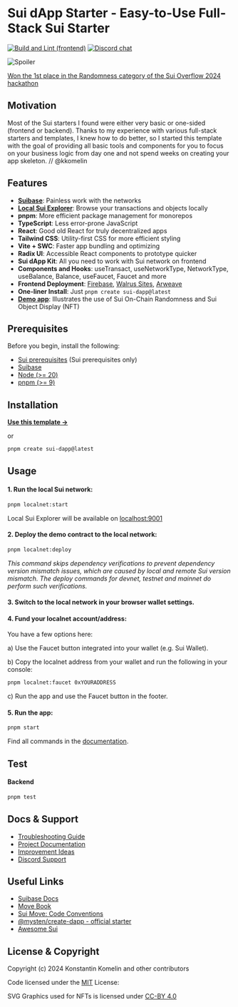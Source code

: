 # Sui dApp Starter - Easy-to-Use Full-Stack Sui Starter
[![Build and Lint (frontend)](https://github.com/kkomelin/sui-dapp-starter/actions/workflows/build_and_lint.yaml/badge.svg)](https://github.com/kkomelin/sui-dapp-starter/actions/workflows/build_and_lint.yaml)
[![Discord chat](https://img.shields.io/discord/1237259509366521866.svg?logo=discord&style=flat-square)](https://discord.com/invite/HuDPpXz4Hx)

![Spoiler](https://repository-images.githubusercontent.com/794883099/f0937c6b-c021-41db-b44a-a287b29111c3)

[Won the 1st place in the Randomness category of the Sui Overflow 2024 hackathon](https://blog.sui.io/2024-sui-overflow-hackathon-winners/)

## Motivation

Most of the Sui starters I found were either very basic or one-sided (frontend or backend). Thanks to my experience with various full-stack starters and templates, I knew how to do better, so I started this template with the goal of providing all basic tools and components for you to focus on your business logic from day one and not spend weeks on creating your app skeleton. // @kkomelin

## Features

- **[Suibase](https://suibase.io/)**: Painless work with the networks
- **[Local Sui Explorer](https://github.com/kkomelin/sui-explorer)**: Browse your transactions and objects locally
- **pnpm**: More efficient package management for monorepos
- **TypeScript**: Less error-prone JavaScript
- **React**: Good old React for truly decentralized apps
- **Tailwind CSS**: Utility-first CSS for more efficient styling
- **Vite + SWC**: Faster app bundling and optimizing
- **Radix UI**: Accessible React components to prototype quicker 
- **Sui dApp Kit**: All you need to work with Sui network on frontend
- **Components and Hooks**: useTransact, useNetworkType, NetworkType, useBalance, Balance, useFaucet, Faucet and more
- **Frontend Deployment**: [Firebase](https://sui-dapp-starter.dev/docs/frontend/deployment/firebase), [Walrus Sites](https://sui-dapp-starter.dev/docs/frontend/deployment/walrus), [Arweave](https://sui-dapp-starter.dev/docs/frontend/deployment/arweave)
- **One-liner Install**: Just `pnpm create sui-dapp@latest`
- **[Demo app](https://demo.sui-dapp-starter.dev/)**: Illustrates the use of Sui On-Chain Randomness and Sui Object Display (NFT)

## Prerequisites

Before you begin, install the following:

- [Sui prerequisites](https://docs.sui.io/build/install#prerequisites) (Sui prerequisites only)
- [Suibase](https://suibase.io/how-to/install.html)
- [Node (>= 20)](https://nodejs.org/en/download/)
- [pnpm (>= 9)](https://pnpm.io/installation)

## Installation

**[Use this template ->](https://github.com/new?template_name=sui-dapp-starter&template_owner=kkomelin&name=my-first-sui-dapp)**

or

```bash
pnpm create sui-dapp@latest
```

## Usage

#### 1. Run the local Sui network:

```bash
pnpm localnet:start
```

Local Sui Explorer will be available on [localhost:9001](http://localhost:9001/)

#### 2. Deploy the demo contract to the local network:

```bash
pnpm localnet:deploy
```

_This command skips dependency verifications to prevent dependency version mismatch issues, which are caused by local and remote Sui version mismatch. The deploy commands for devnet, testnet and mainnet do perform such verifications._

#### 3. Switch to the local network in your browser wallet settings.

#### 4. Fund your localnet account/address:

You have a few options here:

a) Use the Faucet button integrated into your wallet (e.g. Sui Wallet).

b) Copy the localnet address from your wallet and run the following in your console:

```bash
pnpm localnet:faucet 0xYOURADDRESS
```

c) Run the app and use the Faucet button in the footer.

#### 5. Run the app:

```bash
pnpm start
```
Find all commands in the [documentation](https://sui-dapp-starter.dev/docs/misc/commands/).

## Test

#### Backend

```bash
pnpm test
```

## Docs & Support

- [Troubleshooting Guide](https://sui-dapp-starter.dev/docs/misc/troubleshooting)
- [Project Documentation](https://sui-dapp-starter.dev/docs)
- [Improvement Ideas](https://sui-dapp-starter.dev/docs/misc/ideas)
- [Discord Support](https://discord.com/invite/HuDPpXz4Hx)  

## Useful Links

- [Suibase Docs](https://suibase.io/intro.html)
- [Move Book](https://move-book.com/)
- [Sui Move: Code Conventions](https://docs.sui.io/concepts/sui-move-concepts/conventions)
- [@mysten/create-dapp - official starter](https://www.npmjs.com/package/@mysten/create-dapp)
- [Awesome Sui](https://github.com/sui-foundation/awesome-sui)

## License & Copyright

Copyright (c) 2024 Konstantin Komelin and other contributors

Code licensed under the [MIT](https://github.com/kkomelin/sui-dapp-starter?tab=MIT-1-ov-file) License: 

SVG Graphics used for NFTs is licensed under [CC-BY 4.0](https://github.com/kkomelin/sui-dapp-starter?tab=CC-BY-4.0-2-ov-file)
